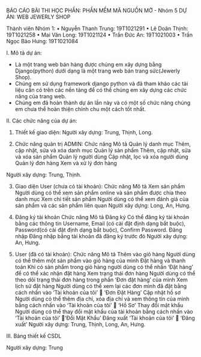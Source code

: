 BÁO CÁO BÀI THI
HỌC PHẦN: PHẦN MỀM MÃ NGUỒN MỞ  -  Nhóm 5
DỰ ÁN: WEB JEWERLY SHOP

Thành viên Nhóm 1:
•	Nguyễn Thanh Trung: 19T1021291
•	Lê Doãn Thịnh: 19T1021258
•	Mai Văn Long: 19T1021124
•	Trần Đức An: 19T1021003
•	Trần Ngọc Bảo Hưng: 19T1021084

I.	Mô tả dự án:
-	Là một trang web bán hàng được chúng em xây dựng bằng Django(python) dưới dạng là một trang web bán trang sức(Jewerly Shop).
-	Chúng em sử dụng framework django python và đã tham khảo các tài liệu cần có trên các nền tảng để có thể chúng em xây dựng các chức năng của trang web.
-	Chúng em đã hoàn thành dự án lần này và có một số chức năng chúng em chưa thể hoàn thiện chỉnh chu một cách tốt nhất.

II.	Các chức năng của dự án:
1.	Thiết kế giao diện:
Người xây dựng: Trung, Thịnh, Long.

2.	Chức năng quản trị ADMIN:
Chức năng	Mô tả
Quản lý danh mục	Thêm, cập nhật, sửa và xóa danh mục
Quản lý sản phẩm	Thêm, cập nhật, sửa và xóa sản phẩm
Quản lý người dùng	Cập nhật, lọc và xóa người dùng
Quản lý đơn hàng	Xem và xử lý đơn hàng

Người xây dựng: Trung, Thịnh.

3.	Giao diện User (chưa có tài khoản):
Chức năng	Mô tả 
Xem sản phẩm 	Người dùng có thể xem sản phẩm online và sản phẩm được chia theo danh mục
Xem chi tiết sản phẩm	Người dùng có thể xem đánh giá của sản phẩm và các sản phẩm liên quan
Người xây dựng: Long, An, Hưng.

4.	Đăng ký tài khoản
Chức năng	Mô tả 
Đăng ký	Có thể đăng ký tài khoản bằng các thông tin Username, Email (có cài đặt định dạng bắt buộc), Password(có cài đặt định dạng bắt buộc), Confirm Password.
Đăng nhập	Đăng nhập bằng tài khoản đã đăng ký trước đó
Người xây dựng: An, Hưng.

5.	User (đã có tài khoản):
Chức năng	Mô tả
Thêm vào giỏ hàng	Người dùng có thể thêm một sản phẩm vào giỏ hàng của mình
Đặt hàng và thanh toán	Khi có sản phẩm trong giỏ hàng người dùng có thể nhấn ‘Đặt hàng’ để có thể xác nhận đặt hàng
Xem trạng thái đơn hàng	Người dùng có thể theo dõi trạng thái đơn hàng trong phần ‘Đơn đặt hàng’ của mình
Xem lịch sử đặt hàng	Người dùng có thể xem lại các đơn mình đã đặt bằng cách nhấn vào ‘Tài khoản của tôi’  ‘Đơn Đặt Hàng’
Cập nhật hồ sơ	Người dùng có thể thêm địa chỉ, xóa địa chỉ và xem thông tin của mình bằng cách nhấn vào ‘Tài khoản của tôi’  ‘Hồ Sơ’
Thay đổi mật khẩu	Người dùng có thể thay đổi mật khẩu của tài khoản bằng cách nhấn vào ‘Tài khoản của tôi’ ’Đổi Mật Khẩu’
Đăng xuất	‘Tài khoản của tôi’  ‘Đăng xuất’
Người xây dựng: Trung, Thịnh, Long, An, Hưng.

III.	Bảng thiết kế CSDL
 
Người xây dựng: Trung

